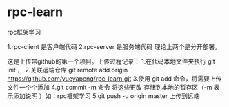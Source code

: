 # rpc-learn
rpc框架学习

1.rpc-client 是客户端代码
2.rpc-server 是服务端代码
理论上两个是分开部署。

这是上传带github的第一个项目。上传过程记录：
        1.在代码本地文件夹执行 git init ，
        2.关联远端仓库 git remote add origin https://github.com/yueyapeng/rpc-learn.git
        3.使用 git add 命令，将需要上传文件一个个添加
        4.git commit -m 命令 将这些更改 存储到本地的暂存区（-m 表示添加说明 ）如：rpc框架学习
        5.git push -u origin master 上传到远端
